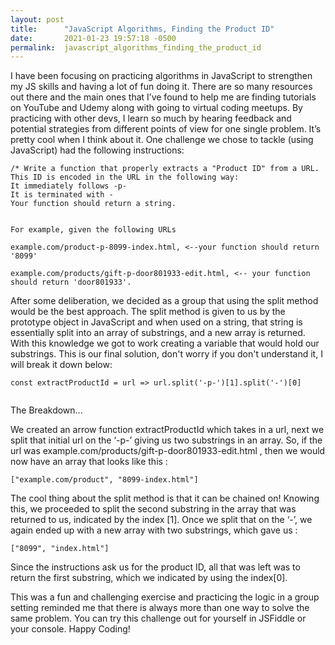 ```yaml
---
layout: post
title:      "JavaScript Algorithms, Finding the Product ID"
date:       2021-01-23 19:57:18 -0500
permalink:  javascript_algorithms_finding_the_product_id
---
```



 
I have been focusing on practicing algorithms in JavaScript to strengthen my JS skills and having a lot of fun doing it. There are so many resources out there and the main ones that I’ve found to help me are finding tutorials on YouTube and Udemy along with going to virtual coding meetups. By practicing with other devs, I learn so much by hearing feedback and potential strategies from different points of view for one single problem. It’s pretty cool when I think about it. One challenge we chose to tackle (using JavaScript) had the following instructions:

```
/* Write a function that properly extracts a "Product ID" from a URL. This ID is encoded in the URL in the following way:
It immediately follows -p-
It is terminated with -
Your function should return a string.
```
```

For example, given the following URLs 

example.com/product-p-8099-index.html, <--your function should return '8099'

example.com/products/gift-p-door801933-edit.html, <-- your function should return 'door801933'. 
```

After some deliberation, we decided as a group that using the split method would be the best approach. The split method is given to us by the prototype object in JavaScript and when used on a string, that string is essentially split into an array of substrings, and a new array is returned. With this knowledge we got to work creating a variable that would hold our substrings. This is our final solution, don't worry if you don't understand it, I will break it down below: 

```
const extractProductId = url => url.split('-p-')[1].split('-')[0]
 
```
The Breakdown...

We created an arrow function extractProductId which takes in a url, next we split that initial url on the ‘-p-’ giving us two substrings in an array. So, if the url was example.com/products/gift-p-door801933-edit.html , then we would now have an array that looks like this :

```
["example.com/product", "8099-index.html"]
```
The cool thing about the split method is that it can be chained on! Knowing this, we proceeded to split the second substring in the array that was returned to us, indicated by the index [1]. Once we split that on the ‘-’, we again ended up with a new array with two substrings, which gave us :

```
["8099", "index.html"]
```

Since the instructions ask us for the product ID, all that was left was to return the first substring, which we indicated by using the index[0]. 

This was a fun and challenging exercise and practicing the logic in a group setting reminded me that there is always more than one way to solve the same problem. You can try this challenge out for yourself in JSFiddle or your console. Happy Coding!

